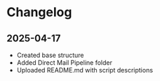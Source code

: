 # Changelog

## 2025-04-17
- Created base structure
- Added Direct Mail Pipeline folder
- Uploaded README.md with script descriptions
